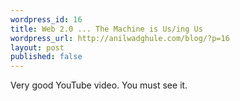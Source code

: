 ```yaml
---
wordpress_id: 16
title: Web 2.0 ... The Machine is Us/ing Us
wordpress_url: http://anilwadghule.com/blog/?p=16
layout: post
published: false
---
```

Very good YouTube video. You must see it.<br /><br /><object width="425" height="350"><param name="movie" value="http://www.youtube.com/v/6gmP4nk0EOE"></param><param name="wmode" value="transparent"></param><embed src="http://www.youtube.com/v/6gmP4nk0EOE" type="application/x-shockwave-flash" wmode="transparent" width="425" height="350"></embed></object>
